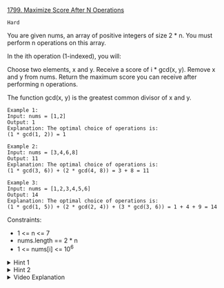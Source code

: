 [1799. Maximize Score After N Operations](https://leetcode.com/problems/maximize-score-after-n-operations/)

`Hard`

You are given nums, an array of positive integers of size 2 * n. You must perform n operations on this array.

In the ith operation (1-indexed), you will:

Choose two elements, x and y.
Receive a score of i * gcd(x, y).
Remove x and y from nums.
Return the maximum score you can receive after performing n operations.

The function gcd(x, y) is the greatest common divisor of x and y.

```
Example 1:
Input: nums = [1,2]
Output: 1
Explanation: The optimal choice of operations is:
(1 * gcd(1, 2)) = 1

Example 2:
Input: nums = [3,4,6,8]
Output: 11
Explanation: The optimal choice of operations is:
(1 * gcd(3, 6)) + (2 * gcd(4, 8)) = 3 + 8 = 11

Example 3:
Input: nums = [1,2,3,4,5,6]
Output: 14
Explanation: The optimal choice of operations is:
(1 * gcd(1, 5)) + (2 * gcd(2, 4)) + (3 * gcd(3, 6)) = 1 + 4 + 9 = 14
```

Constraints:

- 1 <= n <= 7
- nums.length == 2 * n
- 1 <= nums[i] <= $10^6$

<details>
<summary>Hint 1</summary>

Find every way to split the array until n groups of 2. Brute force recursion is acceptable.

</details>

<details>
<summary>Hint 2</summary>

Calculate the gcd of every pair and greedily multiply the largest gcds.

</details>

<details>
<summary>Video Explanation</summary>

[HuifengGuan] (https://www.youtube.com/watch?v=IZN7Qqi85vY)
</details>